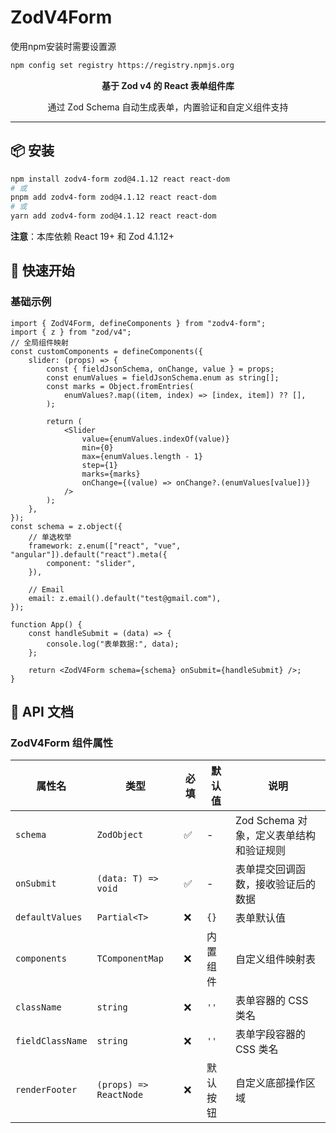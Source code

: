 # ZodV4Form

使用npm安装时需要设置源

```bash
npm config set registry https://registry.npmjs.org
```

<p align="center">
  <strong>基于 Zod v4 的 React 表单组件库</strong>
</p>

<p align="center">
  通过 Zod Schema 自动生成表单，内置验证和自定义组件支持
</p>

---

## 📦 安装

```bash
npm install zodv4-form zod@4.1.12 react react-dom
# 或
pnpm add zodv4-form zod@4.1.12 react react-dom
# 或
yarn add zodv4-form zod@4.1.12 react react-dom
```

**注意**：本库依赖 React 19+ 和 Zod 4.1.12+

## 🚀 快速开始

### 基础示例

```tsx
import { ZodV4Form, defineComponents } from "zodv4-form";
import { z } from "zod/v4";
// 全局组件映射
const customComponents = defineComponents({
    slider: (props) => {
        const { fieldJsonSchema, onChange, value } = props;
        const enumValues = fieldJsonSchema.enum as string[];
        const marks = Object.fromEntries(
            enumValues?.map((item, index) => [index, item]) ?? [],
        );

        return (
            <Slider
                value={enumValues.indexOf(value)}
                min={0}
                max={enumValues.length - 1}
                step={1}
                marks={marks}
                onChange={(value) => onChange?.(enumValues[value])}
            />
        );
    },
});
const schema = z.object({
    // 单选枚举
    framework: z.enum(["react", "vue", "angular"]).default("react").meta({
        component: "slider",
    }),

    // Email
    email: z.email().default("test@gmail.com"),
});

function App() {
    const handleSubmit = (data) => {
        console.log("表单数据:", data);
    };

    return <ZodV4Form schema={schema} onSubmit={handleSubmit} />;
}
```

## 📖 API 文档

### ZodV4Form 组件属性

| 属性名           | 类型                   | 必填 | 默认值   | 说明                                    |
| ---------------- | ---------------------- | ---- | -------- | --------------------------------------- |
| `schema`         | `ZodObject`            | ✅   | -        | Zod Schema 对象，定义表单结构和验证规则 |
| `onSubmit`       | `(data: T) => void`    | ✅   | -        | 表单提交回调函数，接收验证后的数据      |
| `defaultValues`  | `Partial<T>`           | ❌   | `{}`     | 表单默认值                              |
| `components`     | `TComponentMap`        | ❌   | 内置组件 | 自定义组件映射表                        |
| `className`      | `string`               | ❌   | `''`     | 表单容器的 CSS 类名                     |
| `fieldClassName` | `string`               | ❌   | `''`     | 表单字段容器的 CSS 类名                 |
| `renderFooter`   | `(props) => ReactNode` | ❌   | 默认按钮 | 自定义底部操作区域                      |
